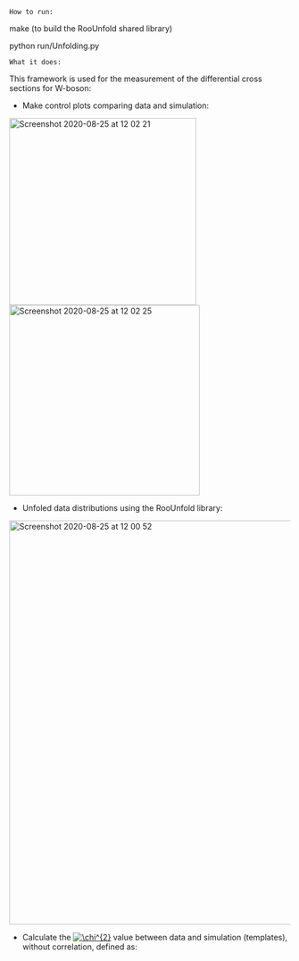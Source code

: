 ```
How to run:
```

make (to build the RooUnfold shared library)

python run/Unfolding.py

```
What it does:
```

This framework is used for the measurement of the differential cross sections for W-boson:

- Make control plots comparing data and simulation:

<img width="335" alt="Screenshot 2020-08-25 at 12 02 21" src="https://user-images.githubusercontent.com/53044514/91161287-dd5f1600-e6ca-11ea-8a8e-8fb64f9df1db.png">
<img width="341" alt="Screenshot 2020-08-25 at 12 02 25" src="https://user-images.githubusercontent.com/53044514/91161309-e4862400-e6ca-11ea-9bdb-7b6123a476c6.png">


- Unfoled data distributions using the RooUnfold library:

<img width="724" alt="Screenshot 2020-08-25 at 12 00 52" src="https://user-images.githubusercontent.com/53044514/91161149-a7ba2d00-e6ca-11ea-9eb7-7db196983a8c.png">

- Calculate the <a href="https://www.codecogs.com/eqnedit.php?latex=\chi^{2}" target="_blank"><img src="https://latex.codecogs.com/svg.latex?\chi^{2}" title="\chi^{2}" /></a> value between data and simulation (templates), without correlation, defined as: <br />
